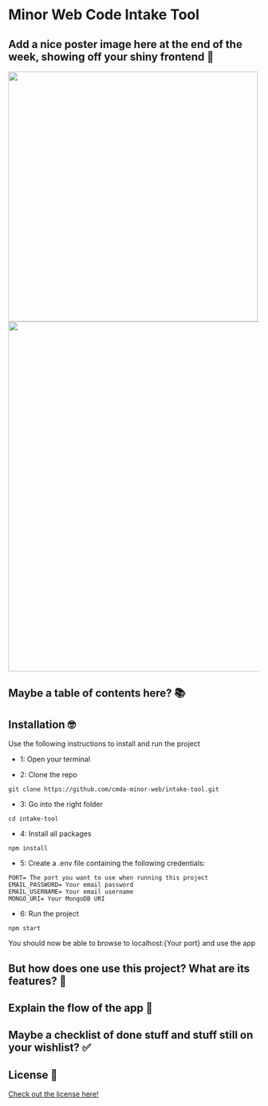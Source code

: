 # Minor Web Code Intake Tool
## Add a nice poster image here at the end of the week, showing off your shiny frontend 📸 
<img width="500" src="https://user-images.githubusercontent.com/43671292/95306737-11ac2180-0888-11eb-8401-33a079590ad1.png" /> 
<img width="700" src="https://user-images.githubusercontent.com/43671292/95306823-2ab4d280-0888-11eb-8157-1848907abdba.png" />

## Maybe a table of contents here? 📚

## Installation 🤓
Use the following instructions to install and run the project

- 1: Open your terminal

- 2: Clone the repo
```
git clone https://github.com/cmda-minor-web/intake-tool.git
```

- 3: Go into the right folder
```
cd intake-tool
```

- 4: Install all packages
```
npm install
```

- 5: Create a .env file containing the following credentials:
```
PORT= The port you want to use when running this project
EMAIL_PASSWORD= Your email password
EMAIL_USERNAME= Your email username
MONGO_URI= Your MongoDB URI
```

- 6: Run the project
```
npm start
```

You should now be able to browse to localhost:{Your port} and use the app

## But how does one use this project? What are its features? 🤔

## Explain the flow of the app 💬

## Maybe a checklist of done stuff and stuff still on your wishlist? ✅ 

## License 📜
[Check out the license here!](https://github.com/cmda-minor-web/intake-tool/blob/master/LICENSE)
